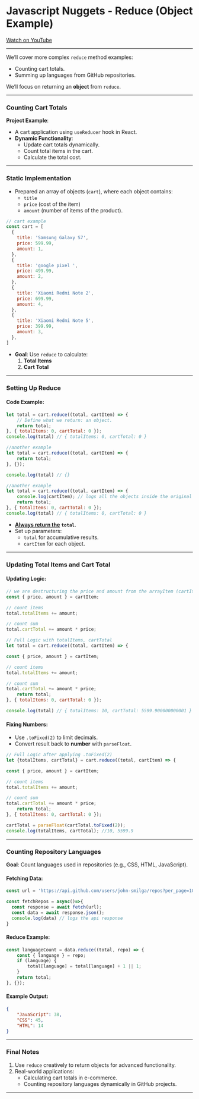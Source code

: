
# Javascript Nuggets - Reduce (Object Example)

[Watch on YouTube](https://www.youtube.com/watch?v=5BFkp8JjLEY)

---

We’ll cover more complex `reduce` method examples:  
- Counting cart totals.  
- Summing up languages from GitHub repositories.  

We’ll focus on returning an **object** from `reduce`.  

---

### **Counting Cart Totals**
**Project Example**:  
- A cart application using `useReducer` hook in React.  
- **Dynamic Functionality**:  
    - Update cart totals dynamically.  
    - Count total items in the cart.  
    - Calculate the total cost.

---

### **Static Implementation**
- Prepared an array of objects (`cart`), where each object contains:
  - `title`
  - `price` (cost of the item)
  - `amount` (number of items of the product).

```js
// cart example
const cart = [
  {
    title: 'Samsung Galaxy S7',
    price: 599.99,
    amount: 1,
  },
  {
    title: 'google pixel ',
    price: 499.99,
    amount: 2,
  },
  {
    title: 'Xiaomi Redmi Note 2',
    price: 699.99,
    amount: 4,
  },
  {
    title: 'Xiaomi Redmi Note 5',
    price: 399.99,
    amount: 3,
  },
]
```

- **Goal**: Use `reduce` to calculate:  
  1. **Total Items**  
  2. **Cart Total**

---

### **Setting Up Reduce**
#### Code Example:  
```javascript
let total = cart.reduce((total, cartItem) => {
    // Define what we return: an object.
    return total;
}, { totalItems: 0, cartTotal: 0 });
console.log(total) // { totalItems: 0, cartTotal: 0 }
```

```javascript
//another example
let total = cart.reduce((total, cartItem) => {
    return total;
}, {});

console.log(total) // {}
```

```javascript
//another example
let total = cart.reduce((total, cartItem) => {
    console.log(cartItem); // logs all the objects inside the original array
    return total;
}, { totalItems: 0, cartTotal: 0 });
console.log(total) // { totalItems: 0, cartTotal: 0 }
```

- <ins>**Always return the**</ins> **`total`**.  
- Set up parameters:  
  - `total` for accumulative results.  
  - `cartItem` for each object.

---

### **Updating Total Items and Cart Total**
#### Updating Logic:
```javascript
// we are destructuring the price and amount from the arrayItem (cartItem)
const { price, amount } = cartItem;

// count items
total.totalItems += amount;

// count sum
total.cartTotal += amount * price;
```


```js
// Full Logic with totalItems, cartTotal
let total = cart.reduce((total, cartItem) => {

const { price, amount } = cartItem;

// count items
total.totalItems += amount;

// count sum
total.cartTotal += amount * price;
    return total;
}, { totalItems: 0, cartTotal: 0 });

console.log(total) // { totalItems: 10, cartTotal: 5599.900000000001 }
```

#### Fixing Numbers:
- Use `.toFixed(2)` to limit decimals.  
- Convert result back to **number** with `parseFloat`.


```js
// Full Logic after applying .toFixed(2)
let {totalItems, cartTotal} = cart.reduce((total, cartItem) => {

const { price, amount } = cartItem;

// count items
total.totalItems += amount;

// count sum
total.cartTotal += amount * price;
    return total;
}, { totalItems: 0, cartTotal: 0 });

cartTotal = parseFloat(cartTotal.toFixed(2));
console.log(totalItems, cartTotal); //10, 5599.9
```

---

### **Counting Repository Languages**
**Goal**: Count languages used in repositories (e.g., CSS, HTML, JavaScript).  

#### Fetching Data:
```javascript
const url = 'https://api.github.com/users/john-smilga/repos?per_page=100';

const fetchRepos = async()=>{
  const response = await fetch(url);
  const data = await response.json();
  console.log(data) // logs the api response
}
```

#### Reduce Example:
```javascript
const languageCount = data.reduce((total, repo) => {
    const { language } = repo;
    if (language) {
        total[language] = total[language] + 1 || 1;
    }
    return total;
}, {});
```

#### Example Output:
```json
{
    "JavaScript": 38,
    "CSS": 45,
    "HTML": 14
}
```

---

### **Final Notes**
1. Use `reduce` creatively to return objects for advanced functionality.  
2. Real-world applications:
   - Calculating cart totals in e-commerce.
   - Counting repository languages dynamically in GitHub projects.

---

